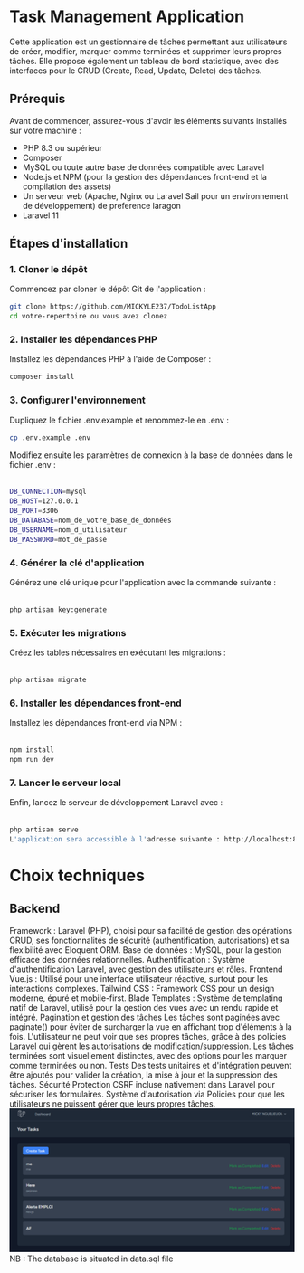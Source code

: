 # Task Management Application

Cette application est un gestionnaire de tâches permettant aux utilisateurs de créer, modifier, marquer comme terminées et supprimer leurs propres tâches. Elle propose également un tableau de bord statistique, avec des interfaces pour le CRUD (Create, Read, Update, Delete) des tâches.

## Prérequis

Avant de commencer, assurez-vous d'avoir les éléments suivants installés sur votre machine :

-   PHP 8.3 ou supérieur
-   Composer
-   MySQL ou toute autre base de données compatible avec Laravel
-   Node.js et NPM (pour la gestion des dépendances front-end et la compilation des assets)
-   Un serveur web (Apache, Nginx ou Laravel Sail pour un environnement de développement) de preference laragon
-   Laravel 11

## Étapes d'installation

### 1. Cloner le dépôt

Commencez par cloner le dépôt Git de l'application :

```bash
git clone https://github.com/MICKYLE237/TodoListApp
cd votre-repertoire ou vous avez clonez
```

### 2. Installer les dépendances PHP

Installez les dépendances PHP à l'aide de Composer :

```bash
composer install
```

### 3. Configurer l'environnement

Dupliquez le fichier .env.example et renommez-le en .env :

```bash
cp .env.example .env
```

Modifiez ensuite les paramètres de connexion à la base de données dans le fichier .env :

```bash

DB_CONNECTION=mysql
DB_HOST=127.0.0.1
DB_PORT=3306
DB_DATABASE=nom_de_votre_base_de_données
DB_USERNAME=nom_d_utilisateur
DB_PASSWORD=mot_de_passe
```

### 4. Générer la clé d'application

Générez une clé unique pour l'application avec la commande suivante :

```bash

php artisan key:generate
```

### 5. Exécuter les migrations

Créez les tables nécessaires en exécutant les migrations :

```bash

php artisan migrate
```

### 6. Installer les dépendances front-end

Installez les dépendances front-end via NPM :

```bash

npm install
npm run dev
```

### 7. Lancer le serveur local

Enfin, lancez le serveur de développement Laravel avec :

```bash

php artisan serve
L'application sera accessible à l'adresse suivante : http://localhost:8000.
```

# Choix techniques

## Backend

Framework : Laravel (PHP), choisi pour sa facilité de gestion des opérations CRUD, ses fonctionnalités de sécurité (authentification, autorisations) et sa flexibilité avec Eloquent ORM.
Base de données : MySQL, pour la gestion efficace des données relationnelles.
Authentification : Système d'authentification Laravel, avec gestion des utilisateurs et rôles.
Frontend
Vue.js : Utilisé pour une interface utilisateur réactive, surtout pour les interactions complexes.
Tailwind CSS : Framework CSS pour un design moderne, épuré et mobile-first.
Blade Templates : Système de templating natif de Laravel, utilisé pour la gestion des vues avec un rendu rapide et intégré.
Pagination et gestion des tâches
Les tâches sont paginées avec paginate() pour éviter de surcharger la vue en affichant trop d'éléments à la fois.
L'utilisateur ne peut voir que ses propres tâches, grâce à des policies Laravel qui gèrent les autorisations de modification/suppression.
Les tâches terminées sont visuellement distinctes, avec des options pour les marquer comme terminées ou non.
Tests
Des tests unitaires et d'intégration peuvent être ajoutés pour valider la création, la mise à jour et la suppression des tâches.
Sécurité
Protection CSRF incluse nativement dans Laravel pour sécuriser les formulaires.
Système d'autorisation via Policies pour que les utilisateurs ne puissent gérer que leurs propres tâches.
![alt text](image.png)
NB : The database is situated in data.sql file
